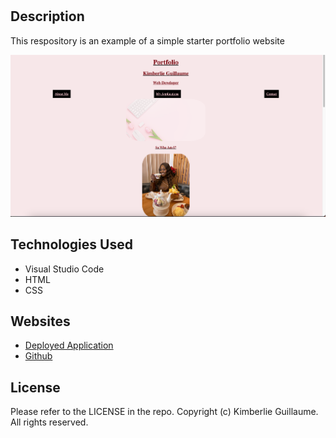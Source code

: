 # <Advanced CSS Challenge: Professional Portfolio>

## Description

This respository is an example of a simple starter portfolio website


![Portfolio Screenshot](css/portfolioscreenshot.jpg)

## Technologies Used 

- Visual Studio Code
- HTML
- CSS 

## Websites

- [Deployed Application](https://kimberlie901.github.io/Professional_Portfolio/)
- [Github](https://github.com/kimberlie901/Professional_Portfolio)


## License

Please refer to the LICENSE in the repo. Copyright (c) Kimberlie Guillaume. All rights reserved.


